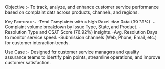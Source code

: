 Objective :-
To track, analyze, and enhance customer service performance based on complaint data across products, channels, and regions.

Key Features :-
-Total Complaints with a high Resolution Rate (99.39%).
-Complaint volume breakdown by Issue Type, State, and Product.
-Resolution Type and CSAT Score (76.92%) insights.
-Avg. Resolution Days to monitor service speed.
-Submission channels (Web, Phone, Email, etc.) for customer interaction trends.

Use Case :-
Designed for customer service managers and quality assurance teams to identify pain points, streamline operations, and improve customer satisfaction.
